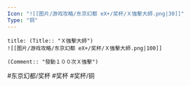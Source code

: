 ```yaml
---
Icon: "![[图片/游戏攻略/东京幻都 eX+/奖杯/Ｘ強擊大師.png|30]]"
Type: "铜"
---
```

```ad-common-bronze-trophy
title: (Title:: "Ｘ強擊大師")
![[图片/游戏攻略/东京幻都 eX+/奖杯/Ｘ強擊大師.png|100]]

(Comment:: "發動１００次Ｘ強擊")
```

#东京幻都/奖杯 #奖杯 #奖杯/铜
